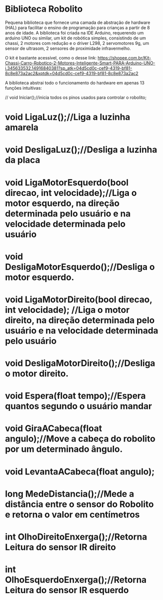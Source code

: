   # Biblioteca Robolito

Pequena biblioteca que fornece uma camada de abstração de hardware (HAL) para 
facilitar o ensino de programação para crianças a partir de 8 anos de idade.
A biblioteca foi criada na IDE Arduino, requerendo um arduino UNO ou similar, 
um kit de robótica simples, consistindo de um chassi, 2 motores com redução e 
o driver L298, 2 servomotores 9g, um sensor de ultrasom, 2 sensores de proximidade
infravermelho.

O kit é bastante acessível, como o desse link:
https://shopee.com.br/Kit-Chassi-Carro-Robotico-2-Motores-Inteligente-Smart-PARA-Arduino-UNO-i.345633532.14916840381?sp_atk=04d5cd0c-cef9-4319-bf81-8c8e873a2ac2&xptdk=04d5cd0c-cef9-4319-bf81-8c8e873a2ac2

A biblioteca abstrai todo o funcionamento do hardware em apenas 13 funções intuitivas:

// void Iniciar();//inicia todos os pinos usados para controlar o robolito;

#  void LigaLuz();//Liga a luzinha amarela 
  #  void DesligaLuz();//Desliga a luzinha da placa
  
  #  void LigaMotorEsquerdo(bool direcao, int velocidade);//Liga o motor esquerdo, na direção determinada pelo usuário e na velocidade determinada pelo usuário
                                                      
  #  void DesligaMotorEsquerdo();//Desliga o motor esquerdo. 
  
  #  void LigaMotorDireito(bool direcao, int velocidade); //Liga o motor direito, na direção determinada pelo usuário e na velocidade determinada pelo usuário
                                                     
  #  void DesligaMotorDireito();//Desliga o motor direito.

  #  void Espera(float tempo);//Espera quantos segundo o usuário mandar

  #  void GiraACabeca(float angulo);//Move a cabeça do robolito por um determinado ângulo.
  #  void LevantaACabeca(float angulo);

  #  long MedeDistancia();//Mede a distância entre o sensor do Robolito e retorna o valor em centímetros

  #  int OlhoDireitoEnxerga();//Retorna Leitura do sensor IR direito
  #  int OlhoEsquerdoEnxerga();//Retorna Leitura do sensor IR esquerdo
